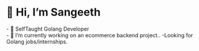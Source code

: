   <h1>👋 Hi, I’m Sangeeth</h1>
- 👀 SelfTaught Golang Developer
<br>
- 🌱 I’m currently working on an ecommerce backend project..
-Looking for Golang jobs/internships.



<!---
sangeeth518/sangeeth518 is a ✨ special ✨ repository because its `README.md` (this file) appears on your GitHub profile.
You can click the Preview link to take a look at your changes.
--->
